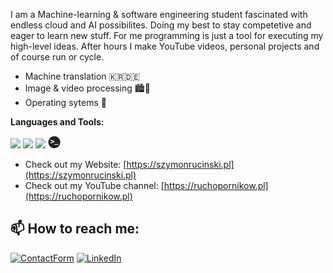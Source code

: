 I am a Machine-learning & software engineering student fascinated with endless cloud and AI possibilites. Doing my best to stay competetive and eager to learn new stuff. For me programming is just a tool for executing my high-level ideas. After hours I make YouTube videos, personal projects and of course run or cycle.

- Machine translation 🇰🇷🇩🇪
- Image & video processing 🏙📸
- Operating sytems 🐧

**Languages and Tools:**  

<code><img height="20" src="https://img.shields.io/badge/Python-3776AB?style=for-the-badge&logo=python&logoColor=white"></code>
<code><img height="20" src="https://img.shields.io/badge/C%23-239120?style=for-the-badge&logo=c-sharp&logoColor=white"></code>
<code><img height="20" src="https://img.shields.io/badge/Docker-2CA5E0?style=for-the-badge&logo=docker&logoColor=white"></code>
<code><img height="20" src="https://raw.githubusercontent.com/github/explore/80688e429a7d4ef2fca1e82350fe8e3517d3494d/topics/terminal/terminal.png"></code>

- Check out my Website: [https://szymonrucinski.pl](https://szymonrucinski.pl)
- Check out my YouTube channel: [https://ruchopornikow.pl](https://ruchopornikow.pl)

<h2>📫 How to reach me:</h2>

<a href="https://www.szymonrucinski.pl/#contact">![ContactForm](https://img.shields.io/badge/website-D14836?style=for-the-badge&logo=About.me&logoColor=white)</a> <a href="https://www.linkedin.com/in/szymon-rucinski/">![LinkedIn](https://img.shields.io/badge/LinkedIn-0077B5?style=for-the-badge&logo=linkedin&logoColor=white)</a>
